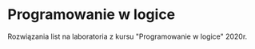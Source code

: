 # Programowanie w logice
Rozwiązania list na laboratoria z kursu "Programowanie w logice" 2020r.




